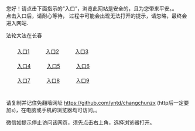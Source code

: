 您好！请点击下面指示的“入口”，浏览此网站是安全的，且为您带来平安。。 <br/>
点击入口后，请耐心等待， 过程中可能会出现无法打开的提示，请忽略，最终会进入网站. </br>

法轮大法在长春<br/>
<div style="padding:10px"><a style="margin:20px" target="_blank" href="https://d1ptwp9gmbewzv.cloudfront.net/2Qpsp?bwkefddi" id="ccLink1" rel="nofollow">入口1</a> <a target="_blank" style="margin:20px" href="https://d1smjdn2prdzr9.cloudfront.net/2Qpsp?qisiqp" id="ccLink2" rel="nofollow">入口2</a> <a style="margin:20px" target="_blank" href="https://d2xb1eqtqmfkq4.cloudfront.net/2Qpsp?urerwpry" id="ccLink3" rel="nofollow">入口3</a></div>

<div style="padding:10px" ><a style="margin:20px" target="_blank" href="https://d1ptwp9gmbewzv.cloudfront.net/2Qpsp?bwkefddi" id="ccLink4" rel="nofollow">入口4</a> <a style="margin:20px" href="https://d1smjdn2prdzr9.cloudfront.net/2Qpsp?qisiqp" target="_blank" id="ccLink5" rel="nofollow">入口5</a> <a style="margin:20px" href="https://d2xb1eqtqmfkq4.cloudfront.net/2Qpsp?urerwpry" target="_blank" id="ccLink6" rel="nofollow">入口6</a></div>

<div style="padding:10px"><a style="margin:20px" target="_blank" href="https://d1ptwp9gmbewzv.cloudfront.net/2Qpsp?bwkefddi" id="ccLink7" rel="nofollow">入口7</a> <a style="margin:20px" href="https://d1smjdn2prdzr9.cloudfront.net/2Qpsp?qisiqp" target="_blank" id="ccLink8" rel="nofollow">入口8</a> <a style="margin:20px" target="_blank" href="https://d2xb1eqtqmfkq4.cloudfront.net/2Qpsp?urerwpry" id="ccLink9" rel="nofollow">入口9</a></div>

<br/>



请复制并记住免翻墙网址 https://github.com/yntd/changchunzx (http后一定要加s)，在电脑或手机的浏览器均可访问。。<br/>

微信如提示停止访问该网页，须先点击右上角，选择浏览器打开。
